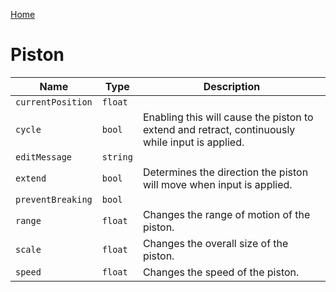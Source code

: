 [Home](https://wnp78.github.io/Sr2Xml/)

# Piston


|Name|Type|Description|
|--|--|--|
|`currentPosition`|`float`||
|`cycle`|`bool`|Enabling this will cause the piston to extend and retract, continuously while input is applied.|
|`editMessage`|`string`||
|`extend`|`bool`|Determines the direction the piston will move when input is applied.|
|`preventBreaking`|`bool`||
|`range`|`float`|Changes the range of motion of the piston.|
|`scale`|`float`|Changes the overall size of the piston.|
|`speed`|`float`|Changes the speed of the piston.|


